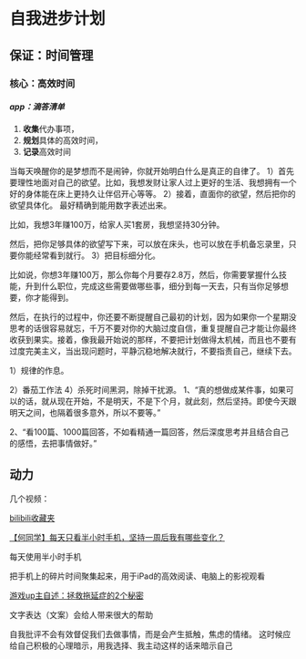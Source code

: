 # 自我进步计划

## 保证：时间管理

### 核心：高效时间

#### ***app：滴答清单***

1. **收集**代办事项，
2. **规划**具体的高效时间，
3. **记录**高效时间

当每天唤醒你的是梦想而不是闹钟，你就开始明白什么是真正的自律了。
1）首先要理性地面对自己的欲望。比如，我想发财让家人过上更好的生活、我想拥有一个好的身体能在床上更持久让伴侣开心等等。
2）接着，直面你的欲望，然后把你的欲望具体化。
最好精确到能用数字表述出来。

比如，我想3年赚100万，给家人买1套房，我想坚持30分钟。

然后，把你足够具体的欲望写下来，可以放在床头，也可以放在手机备忘录里，只要你能经常看到就行。
3）把目标细分化。

比如说，你想3年赚100万，那么你每个月要存2.8万，然后，你需要掌握什么技能，升到什么职位，完成这些需要做哪些事，细分到每一天去，只有当你足够想要，你才能得到。

然后，在执行的过程中，你还要不断提醒自己最初的计划，因为如果你一个星期没思考的话很容易就忘，千万不要对你的大脑过度自信，重复提醒自己才能让你最终收获到果实。接着，像我最开始说的那样，不要把计划做得太机械，而且也不要有过度完美主义，当出现问题时，平静沉稳地解决就行，不要指责自己，继续下去。

1）规律的作息。

2）番茄工作法
4）杀死时间黑洞，除掉干扰源。
1、“真的想做成某件事，如果可以的话，就从现在开始，不是明天，不是下个月，就此刻，然后坚持。即使今天跟明天之间，也隔着很多意外，所以不要等。”

2、“看100篇、1000篇回答，不如看精通一篇回答，然后深度思考并且结合自己的感悟，去把事情做好。”
## 动力

几个视频：

[bilibili收藏夹](https://space.bilibili.com/17813457/favlist)

[【何同学】每天只看半小时手机，坚持一周后我有哪些变化？](https://www.bilibili.com/video/av47180907)

每天使用半小时手机

把手机上的碎片时间聚集起来，用于iPad的高效阅读、电脑上的影视观看


[游戏up主自述：拯救拖延症的2个秘密](https://www.bilibili.com/video/av51298591)

文字表达（文案）会给人带来很大的帮助

自我批评不会有效督促我们去做事情，而是会产生抵触，焦虑的情绪。
这时候应给自己积极的心理暗示，用我选择、我主动这样的话来暗示自己
